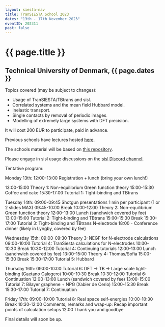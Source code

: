 ```yaml
---
layout: siesta-nav
title: TranSIESTA School 2023
dates: "13th - 17th November 2023"
eventID: 202311
past: false
---
```

# {{ page.title }}
## Technical University of Denmark, {{ page.dates }}

Topics covered (may be subject to changes):

* Usage of TranSIESTA/TBtrans and sisl.
* Correlated systems and the mean field Hubbard model.
* Inelastic transport.
* Single contacts by removal of periodic images.
* Modelling of extremely large systems with DFT precision.

It will cost 200 EUR to participate, paid in advance.

Previous schools have lectures hosted [here](https://www.youtube.com/channel/UCyi1DHDq2RGnN-Vaigq5lTA/videos?view=0&sort=da&flow=grid).

The schools material will be based on [this repository](https://github.com/zerothi/ts-tbt-sisl-tutorial).

Please engage in sisl usage discussions on the [sisl Discord channel](https://discord.gg/5XnFXFdkv2).

Tentative program:

Monday 13th:
12:00-13:00 Registration + lunch (bring your own lunch!)

13:00-15:00 Theory 1: Non-equilibrium Green function theory
15:00-15:30 Coffee and cake
15:30-17:00 Tutorial 1: Tight-binding and TBtrans

Tuesday 14th:
09:00-09:45 Shotgun presentations 1 min per participant (1 or 2 slides MAX)
09:45-10:00 Break
10:00-12:00 Theory 2: Non-equilibrium Green function theory
12:00-13:00 Lunch (sanchwich covered by fee)
13:00-15:00 Tutorial 2: Tight-binding and TBtrans
15:00-15:30 Break
15:30-17:00 Tutorial 3: Tight-binding and TBtrans N-electrode
18:00 - Conference dinner (likely in Lyngby, covered by fee)

Wednesday 15th:
09:00-09:30 Theory 3: NEGF for N-electrode calculations
09:00-10:00 Tutorial 4: TranSiesta calculations for N-electrodes
10:00-10:30 Break
10:30-12:00 Tutorial 4: Continuing tutorials
12:00-13:00 Lunch (sanchwich covered by fee)
13:00-15:00 Theory 4: Thomas/Sofia
15:00-15:30 Break
15:30-17:00 Tutorial 5: Hubbard

Thursday 16th:
09:00-10:00 Tutorial 6: DFT -> TB -> Large scale tight-binding (Gaetano Calogero)
10:00-10:30 Break
10:30-12:00 Tutorial 6: Continuation
12:00-13:00 Lunch (sandwich covered by fee)
13:00-15:00 Tutorial 7: Bilayer graphene + NPG (Xabier de Cerio)
15:00-15:30 Break
15:30-17:00 Tutorial 7: Continuation

Friday 17th:
09:00-10:00 Tutorial 8: Real space self-energies
10:00-10:30 Break
10:30-12:00 Comments, remarks and wrap-up: Recap important points of calculation setups
12:00 Thank you and goodbye

Final details will soon be up.
